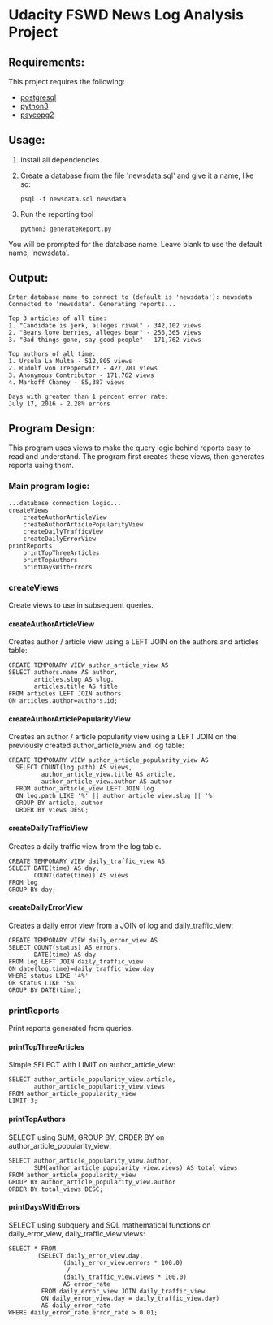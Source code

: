 # Udacity FSWD News Log Analysis Project

## Requirements:
This project requires the following:
* [postgresql](https://www.postgresql.org)
* [python3](https://www.python.org/download/releases/3.0)
* [psycopg2](http://initd.org/psycopg)

## Usage:

1) Install all dependencies.

2) Create a database from the file 'newsdata.sql' and give it a name, like so:

	```psql -f newsdata.sql newsdata```

3) Run the reporting tool

	```python3 generateReport.py```

You will be prompted for the database name. Leave blank to use the default name, 'newsdata'.

## Output:

```
Enter database name to connect to (default is 'newsdata'): newsdata
Connected to 'newsdata'. Generating reports...

Top 3 articles of all time:
1. "Candidate is jerk, alleges rival" - 342,102 views
2. "Bears love berries, alleges bear" - 256,365 views
3. "Bad things gone, say good people" - 171,762 views

Top authors of all time:
1. Ursula La Multa - 512,805 views
2. Rudolf von Treppenwitz - 427,781 views
3. Anonymous Contributor - 171,762 views
4. Markoff Chaney - 85,387 views

Days with greater than 1 percent error rate:
July 17, 2016 - 2.28% errors
```

## Program Design:
This program uses views to make the query logic behind reports easy to read and understand.
The program first creates these views, then generates reports using them.
### Main program logic:
```
...database connection logic...
createViews
	createAuthorArticleView
    createAuthorArticlePopularityView
    createDailyTrafficView
    createDailyErrorView
printReports
	printTopThreeArticles
    printTopAuthors
    printDaysWithErrors
```
### **createViews**
Create views to use in subsequent queries.
#### createAuthorArticleView
Creates author / article view using a LEFT JOIN on the authors and articles table:
```
CREATE TEMPORARY VIEW author_article_view AS
SELECT authors.name AS author,
       articles.slug AS slug,
       articles.title AS title
FROM articles LEFT JOIN authors
ON articles.author=authors.id;
```
#### createAuthorArticlePopularityView
Creates an author / article popularity view using a LEFT JOIN on the previously created author_article_view and log table:
```
CREATE TEMPORARY VIEW author_article_popularity_view AS
  SELECT COUNT(log.path) AS views,
         author_article_view.title AS article,
         author_article_view.author AS author
  FROM author_article_view LEFT JOIN log
  ON log.path LIKE '%' || author_article_view.slug || '%'
  GROUP BY article, author
  ORDER BY views DESC;
```
#### createDailyTrafficView
Creates a daily traffic view from the log table.
```
CREATE TEMPORARY VIEW daily_traffic_view AS
SELECT DATE(time) AS day,
       COUNT(date(time)) AS views
FROM log
GROUP BY day;
```
#### createDailyErrorView
Creates a daily error view from a JOIN of log and daily_traffic_view:
```
CREATE TEMPORARY VIEW daily_error_view AS
SELECT COUNT(status) AS errors,
       DATE(time) AS day
FROM log LEFT JOIN daily_traffic_view
ON date(log.time)=daily_traffic_view.day
WHERE status LIKE '4%'
OR status LIKE '5%'
GROUP BY DATE(time);
```

### **printReports**
Print reports generated from queries.
#### printTopThreeArticles
Simple SELECT with LIMIT on author_article_view:
```
SELECT author_article_popularity_view.article,
       author_article_popularity_view.views
FROM author_article_popularity_view
LIMIT 3;
```
#### printTopAuthors
SELECT using SUM, GROUP BY, ORDER BY on author_article_popularity_view:
```
SELECT author_article_popularity_view.author,
       SUM(author_article_popularity_view.views) AS total_views
FROM author_article_popularity_view
GROUP BY author_article_popularity_view.author
ORDER BY total_views DESC;
```
#### printDaysWithErrors
SELECT using subquery and SQL mathematical functions on daily_error_view, daily_traffic_view views:
```
SELECT * FROM
        (SELECT daily_error_view.day,
               (daily_error_view.errors * 100.0)
                /
               (daily_traffic_view.views * 100.0)
               AS error_rate
         FROM daily_error_view JOIN daily_traffic_view
         ON daily_error_view.day = daily_traffic_view.day)
         AS daily_error_rate
WHERE daily_error_rate.error_rate > 0.01;
```
